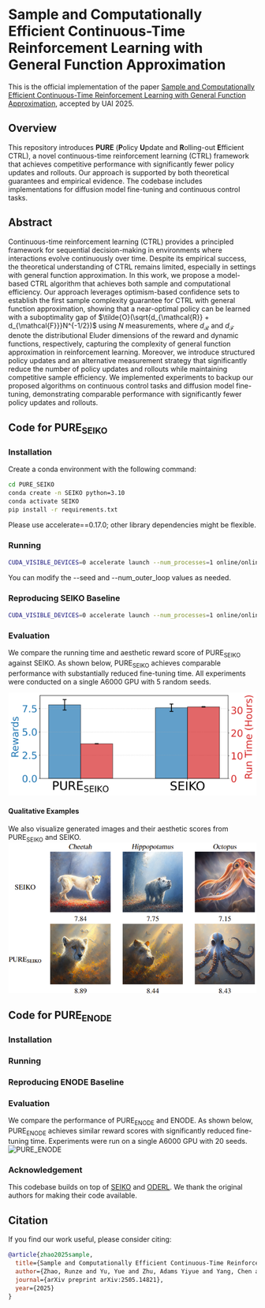 <!-- <div align="center"> -->

<!-- TITLE -->
# **Sample and Computationally Efficient Continuous-Time Reinforcement Learning with General Function Approximation**  

This is the official implementation of the paper [Sample and Computationally Efficient Continuous-Time Reinforcement Learning with General Function Approximation](https://arxiv.org/abs/2505.14821), accepted by UAI 2025.

## Overview

This repository introduces **PURE** (**P**olicy **U**pdate and **R**olling-out **E**fficient CTRL), a novel continuous-time reinforcement learning (CTRL) framework that achieves competitive performance with significantly fewer policy updates and rollouts. Our approach is supported by both theoretical guarantees and empirical evidence. The codebase includes implementations for diffusion model fine-tuning and continuous control tasks.

## Abstract

Continuous-time reinforcement learning (CTRL) provides a principled framework for sequential decision-making in environments where interactions evolve continuously over time. Despite its empirical success, the theoretical understanding of CTRL remains limited, especially in settings with general function approximation. In this work, we propose a model-based CTRL algorithm that achieves both sample and computational efficiency. Our approach leverages optimism-based confidence sets to establish the first sample complexity guarantee for CTRL with general function approximation, showing that a near-optimal policy can be learned with a suboptimality gap of $\tilde{O}(\sqrt{d_{\mathcal{R}} + d_{\mathcal{F}}}N^{-1/2})$ using $N$ measurements, where $d_{\mathcal{R}}$ and $d_{\mathcal{F}}$ denote the distributional Eluder dimensions of the reward and dynamic functions, respectively, capturing the complexity of general function approximation in reinforcement learning. Moreover, we introduce structured policy updates and an alternative measurement strategy that significantly reduce the number of policy updates and rollouts while maintaining competitive sample efficiency. We implemented experiments to backup our proposed algorithms  on continuous control tasks and diffusion model fine-tuning, demonstrating comparable performance with significantly fewer policy updates and rollouts.

## Code for $\text{PURE}_\text{SEIKO}$

### Installation

Create a conda environment with the following command:

```bash
cd PURE_SEIKO
conda create -n SEIKO python=3.10
conda activate SEIKO
pip install -r requirements.txt
```
Please use accelerate==0.17.0; other library dependencies might be flexible.

### Running
```bash
CUDA_VISIBLE_DEVICES=0 accelerate launch --num_processes=1 online/online_main_pure.py --config config/UCB.py:aesthetic --seed=31 --num_outer_loop=4
```
You can modify the --seed and --num_outer_loop values as needed.

### Reproducing $\text{SEIKO}$ Baseline

```bash
CUDA_VISIBLE_DEVICES=0 accelerate launch --num_processes=1 online/online_main.py --config config/UCB.py:aesthetic
```

### Evaluation

<!-- We compare the running time and aesthetic reward score of $\text{PURE}_{\text{SEIKO}}$ against $\text{SEIKO}$. As shown below, $\text{PURE}_{\text{SEIKO}}$ achieves comparable performance with substantially reduced fine-tuning time. All experiments were conducted on a single A6000 GPU with 5 random seeds. -->

We compare the running time and aesthetic reward score of PURE<sub>SEIKO</sub> against SEIKO. As shown below, PURE<sub>SEIKO</sub> achieves comparable performance with substantially reduced fine-tuning time. All experiments were conducted on a single A6000 GPU with 5 random seeds.

![PURE_SEIKO](PURE_SEIKO/assets/seiko.png)

#### Qualitative Examples

<!-- We also visualize generated images and their aesthetic scores from $\text{PURE}_{\text{SEIKO}}$ and $\text{SEIKO}$. -->
We also visualize generated images and their aesthetic scores from PURE<sub>SEIKO</sub> and SEIKO.
![Qualitative Comparison](PURE_SEIKO/assets/qualitative_comparison.png)

## Code for $\text{PURE}_\text{ENODE}$

### Installation

<!-- Create a conda environment with the following command:

```bash
cd PURE_SEIKO
conda create -n SEIKO python=3.10
conda activate SEIKO
pip install -r requirements.txt
```
Please use accelerate==0.17.0; other library dependencies might be flexible. -->

### Running
<!-- ```bash
CUDA_VISIBLE_DEVICES=0 accelerate launch --num_processes=1 online/online_main_pure.py --config config/UCB.py:aesthetic --seed=31 --num_outer_loop=4
```
here the seed and number of outer loops can be adjusted via command line. -->

### Reproducing $\text{ENODE}$ Baseline

<!-- ```bash
CUDA_VISIBLE_DEVICES=0 accelerate launch --num_processes=1 online/online_main.py --config config/UCB.py:aesthetic
``` -->

### Evaluation

<!-- We compare the performance of $\text{PURE}_{\text{ENODE}}$ and $\text{ENODE}$. As shown below, $\text{PURE}_\text{ENODE}$ achieves similar reward scores with significantly reduced fine-tuning time. Experiments were run on a single A6000 GPU with 20 seeds. -->
We compare the performance of PURE<sub>ENODE</sub> and ENODE. As shown below, PURE<sub>ENODE</sub> achieves similar reward scores with significantly reduced fine-tuning time. Experiments were run on a single A6000 GPU with 20 seeds.
![PURE_ENODE](PURE_ENODE/assets/enode.png)


### Acknowledgement

This codebase builds on top of [SEIKO](https://github.com/zhaoyl18/SEIKO) and [ODERL](https://github.com/cagatayyildiz/oderl).  We thank the original authors for making their code available.

## Citation

If you find our work useful, please consider citing:

```bibtex
@article{zhao2025sample,
  title={Sample and Computationally Efficient Continuous-Time Reinforcement Learning with General Function Approximation},
  author={Zhao, Runze and Yu, Yue and Zhu, Adams Yiyue and Yang, Chen and Zhou, Dongruo},
  journal={arXiv preprint arXiv:2505.14821},
  year={2025}
}
```
